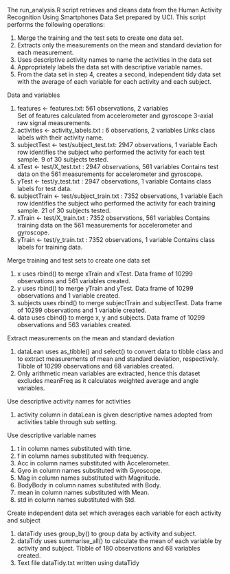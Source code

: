 The run_analysis.R script retrieves and cleans data from the Human Activity Recognition Using Smartphones Data Set prepared by UCI. This script performs the following operations:  

  1.	Merge the training and the test sets to create one data set.
  2.	Extracts only the measurements on the mean and standard deviation for each measurement.
  3.	Uses descriptive activity names to name the activities in the data set
  4.	Appropriately labels the data set with descriptive variable names.
  5.	From the data set in step 4, creates a second, independent tidy data set with the average of each variable for each activity and         each subject.  
  
Data and variables  
  1.	features <- features.txt: 561 observations, 2 variables  
      Set of features calculated from accelerometer and gyroscope 3-axial raw signal measurements.
  2.	activities <- activity_labels.txt : 6 observations, 2 variables
      Links class labels with their activity name.
  3.	subjectTest <- test/subject_test.txt: 2947 observations, 1 variable
      Each row identifies the subject who performed the activity for each test sample. 9 of 30 subjects tested.
  4.	xTest <- test/X_test.txt : 2947 observations, 561 variables 
      Contains test data on the 561 measurements for accelerometer and gyroscope.
  5.	yTest <- test/y_test.txt : 2947 observations, 1 variable
      Contains class labels for test data.
  6.	subjectTrain <- test/subject_train.txt : 7352 observations, 1 variable
      Each row identifies the subject who performed the activity for each training sample. 21 of 30 subjects tested.
  7.	xTrain <- test/X_train.txt : 7352 observations, 561 variables 
      Contains training data on the 561 measurements for accelerometer and gyroscope.
  8.	yTrain <- test/y_train.txt : 7352 observations, 1 variable
      Contains class labels for training data.
  
Merge training and test sets to create one data set  
  1.	x uses rbind() to merge xTrain and xTest. Data frame of 10299 observations and 561 variables created.
  2.	y uses rbind() to merge yTrain and yTest. Data frame of 10299 observations and 1 variable created.
  3.	subjects uses rbind() to merge subjectTrain and subjectTest. Data frame of 10299 observations and 1 variable created.
  4.	data uses cbind() to merge x, y and subjects. Data frame of 10299 observations and 563 variables created.

Extract measurements on the mean and standard deviation  
  1.	dataLean uses as_tibble() and select() to convert data to tibble class and to extract measurements of mean and standard deviation,       respectively. Tibble of 10299 observations and 68 variables created.
  2.	Only arithmetic mean variables are extracted, hence this dataset excludes meanFreq as it calculates weighted average and angle           variables.
  
Use descriptive activity names for activities  
  1.	activity column in dataLean is given descriptive names adopted from activities table through sub setting.
  
Use descriptive variable names  
  1.	t in column names substituted with time.
  2.	f in column names substituted with frequency.
  3.	Acc in column names substituted with Accelerometer.
  4.	Gyro in column names substituted with Gyroscope.
  5.	Mag in column names substituted with Magnitude.
  6.	BodyBody in column names substituted with Body.
  7.	mean in column names substituted with Mean.
  8.	std in column names substituted with Std.
  
Create independent data set which averages each variable for each activity and subject  
  1.	dataTidy uses group_by() to group data by activity and subject.
  2.	dataTidy uses summarise_all() to calculate the mean of each variable by activity and subject. Tibble of 180 observations and 68         variables created.
  3.	Text file dataTidy.txt written using dataTidy
